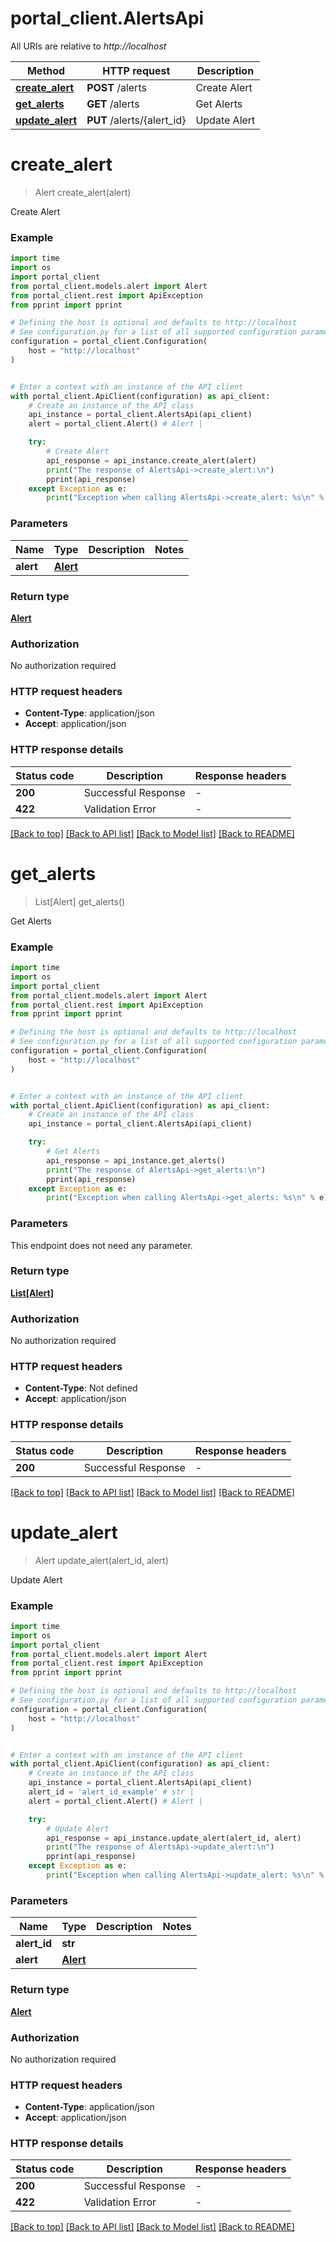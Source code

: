 # portal_client.AlertsApi

All URIs are relative to *http://localhost*

Method | HTTP request | Description
------------- | ------------- | -------------
[**create_alert**](AlertsApi.md#create_alert) | **POST** /alerts | Create Alert
[**get_alerts**](AlertsApi.md#get_alerts) | **GET** /alerts | Get Alerts
[**update_alert**](AlertsApi.md#update_alert) | **PUT** /alerts/{alert_id} | Update Alert


# **create_alert**
> Alert create_alert(alert)

Create Alert

### Example

```python
import time
import os
import portal_client
from portal_client.models.alert import Alert
from portal_client.rest import ApiException
from pprint import pprint

# Defining the host is optional and defaults to http://localhost
# See configuration.py for a list of all supported configuration parameters.
configuration = portal_client.Configuration(
    host = "http://localhost"
)


# Enter a context with an instance of the API client
with portal_client.ApiClient(configuration) as api_client:
    # Create an instance of the API class
    api_instance = portal_client.AlertsApi(api_client)
    alert = portal_client.Alert() # Alert | 

    try:
        # Create Alert
        api_response = api_instance.create_alert(alert)
        print("The response of AlertsApi->create_alert:\n")
        pprint(api_response)
    except Exception as e:
        print("Exception when calling AlertsApi->create_alert: %s\n" % e)
```



### Parameters

Name | Type | Description  | Notes
------------- | ------------- | ------------- | -------------
 **alert** | [**Alert**](Alert.md)|  | 

### Return type

[**Alert**](Alert.md)

### Authorization

No authorization required

### HTTP request headers

 - **Content-Type**: application/json
 - **Accept**: application/json

### HTTP response details
| Status code | Description | Response headers |
|-------------|-------------|------------------|
**200** | Successful Response |  -  |
**422** | Validation Error |  -  |

[[Back to top]](#) [[Back to API list]](../README.md#documentation-for-api-endpoints) [[Back to Model list]](../README.md#documentation-for-models) [[Back to README]](../README.md)

# **get_alerts**
> List[Alert] get_alerts()

Get Alerts

### Example

```python
import time
import os
import portal_client
from portal_client.models.alert import Alert
from portal_client.rest import ApiException
from pprint import pprint

# Defining the host is optional and defaults to http://localhost
# See configuration.py for a list of all supported configuration parameters.
configuration = portal_client.Configuration(
    host = "http://localhost"
)


# Enter a context with an instance of the API client
with portal_client.ApiClient(configuration) as api_client:
    # Create an instance of the API class
    api_instance = portal_client.AlertsApi(api_client)

    try:
        # Get Alerts
        api_response = api_instance.get_alerts()
        print("The response of AlertsApi->get_alerts:\n")
        pprint(api_response)
    except Exception as e:
        print("Exception when calling AlertsApi->get_alerts: %s\n" % e)
```



### Parameters
This endpoint does not need any parameter.

### Return type

[**List[Alert]**](Alert.md)

### Authorization

No authorization required

### HTTP request headers

 - **Content-Type**: Not defined
 - **Accept**: application/json

### HTTP response details
| Status code | Description | Response headers |
|-------------|-------------|------------------|
**200** | Successful Response |  -  |

[[Back to top]](#) [[Back to API list]](../README.md#documentation-for-api-endpoints) [[Back to Model list]](../README.md#documentation-for-models) [[Back to README]](../README.md)

# **update_alert**
> Alert update_alert(alert_id, alert)

Update Alert

### Example

```python
import time
import os
import portal_client
from portal_client.models.alert import Alert
from portal_client.rest import ApiException
from pprint import pprint

# Defining the host is optional and defaults to http://localhost
# See configuration.py for a list of all supported configuration parameters.
configuration = portal_client.Configuration(
    host = "http://localhost"
)


# Enter a context with an instance of the API client
with portal_client.ApiClient(configuration) as api_client:
    # Create an instance of the API class
    api_instance = portal_client.AlertsApi(api_client)
    alert_id = 'alert_id_example' # str | 
    alert = portal_client.Alert() # Alert | 

    try:
        # Update Alert
        api_response = api_instance.update_alert(alert_id, alert)
        print("The response of AlertsApi->update_alert:\n")
        pprint(api_response)
    except Exception as e:
        print("Exception when calling AlertsApi->update_alert: %s\n" % e)
```



### Parameters

Name | Type | Description  | Notes
------------- | ------------- | ------------- | -------------
 **alert_id** | **str**|  | 
 **alert** | [**Alert**](Alert.md)|  | 

### Return type

[**Alert**](Alert.md)

### Authorization

No authorization required

### HTTP request headers

 - **Content-Type**: application/json
 - **Accept**: application/json

### HTTP response details
| Status code | Description | Response headers |
|-------------|-------------|------------------|
**200** | Successful Response |  -  |
**422** | Validation Error |  -  |

[[Back to top]](#) [[Back to API list]](../README.md#documentation-for-api-endpoints) [[Back to Model list]](../README.md#documentation-for-models) [[Back to README]](../README.md)


